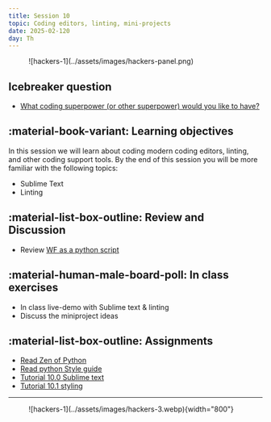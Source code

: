 ```yaml
---
title: Session 10
topic: Coding editors, linting, mini-projects
date: 2025-02-120
day: Th
---
```



<figure markdown="span">
  ![hackers-1](../assets/images/hackers-panel.png)
</figure>

## Icebreaker question
* [What coding superpower (or other superpower) would you like to have?](https://www.menti.com/alb746ukn3vp)

## :material-book-variant: Learning objectives
In this session we will learn about coding modern coding editors, linting,
and other coding support tools. By the end of this session you will 
be more familiar with the following topics:

- Sublime Text
- Linting


## :material-list-box-outline: Review and Discussion
- Review [WF as a python script](https://github.com/iao2122/hack-5-python/blob/main/notebooks/wf-script.py)

## :material-human-male-board-poll: In class exercises
- In class live-demo with Sublime text & linting
- Discuss the miniproject ideas

## :material-list-box-outline: Assignments
- [Read Zen of Python](https://www.python.org/dev/peps/pep-0020/)
- [Read python Style guide](https://docs.python-guide.org/writing/style/)
- [Tutorial 10.0 Sublime text](../../tutorials/9.0a-sublimetext3.md)
- [Tutorial 10.1 styling](../../tutorials/10.1-style)

---------------------


<figure markdown="span">
  ![hackers-1](../assets/images/hackers-3.webp){width="800"}
</figure>

<!-- Notes
* Show the github 'Preview' tab
-->
